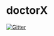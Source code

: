 # doctorX

[![Gitter](https://badges.gitter.im/Join%20Chat.svg)](https://gitter.im/KenZJ/doctorX?utm_source=badge&utm_medium=badge&utm_campaign=pr-badge&utm_content=badge)